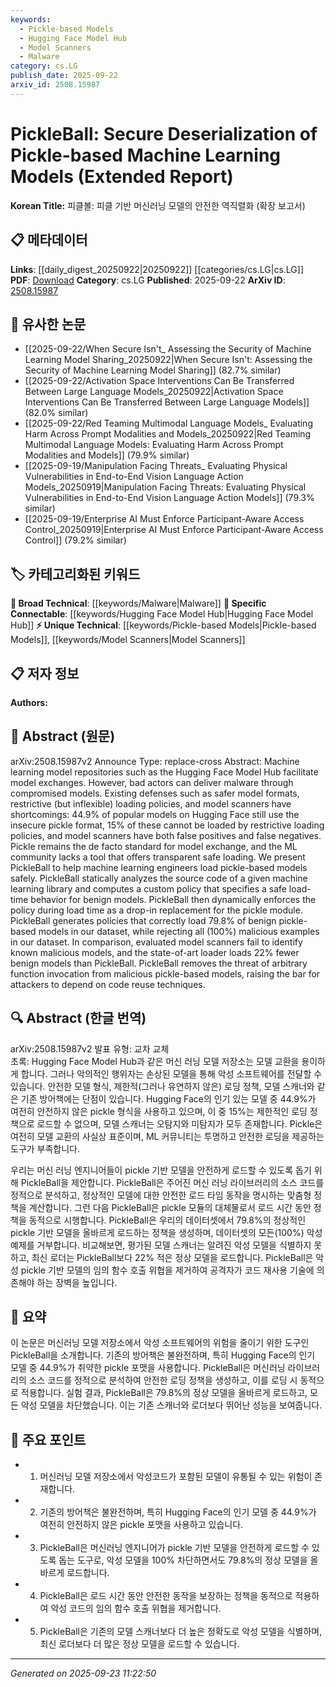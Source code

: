 ```yaml
---
keywords:
  - Pickle-based Models
  - Hugging Face Model Hub
  - Model Scanners
  - Malware
category: cs.LG
publish_date: 2025-09-22
arxiv_id: 2508.15987
---
```


<!-- KEYWORD_LINKING_METADATA:
{
  "processed_timestamp": "2025-09-23T11:22:50.915683",
  "vocabulary_version": "1.0",
  "selected_keywords": [
    "Pickle-based Models",
    "Hugging Face Model Hub",
    "Model Scanners",
    "Malware"
  ],
  "rejected_keywords": [],
  "similarity_scores": {
    "Pickle-based Models": 0.78,
    "Hugging Face Model Hub": 0.85,
    "Model Scanners": 0.8,
    "Malware": 0.7
  },
  "extraction_method": "AI_prompt_based",
  "budget_applied": true,
  "candidates_json": {
    "candidates": [
      {
        "surface": "Pickle-based Machine Learning Models",
        "canonical": "Pickle-based Models",
        "aliases": [
          "Pickle Models",
          "Pickle ML Models"
        ],
        "category": "unique_technical",
        "rationale": "This term is central to the paper's focus on secure deserialization and is unique to the context of model security.",
        "novelty_score": 0.75,
        "connectivity_score": 0.65,
        "specificity_score": 0.85,
        "link_intent_score": 0.78
      },
      {
        "surface": "Hugging Face Model Hub",
        "canonical": "Hugging Face Model Hub",
        "aliases": [
          "HF Model Hub",
          "Hugging Face Hub"
        ],
        "category": "specific_connectable",
        "rationale": "The Hugging Face Model Hub is a key platform for model exchange, making it relevant for linking to discussions on model repositories.",
        "novelty_score": 0.6,
        "connectivity_score": 0.8,
        "specificity_score": 0.7,
        "link_intent_score": 0.85
      },
      {
        "surface": "Model Scanners",
        "canonical": "Model Scanners",
        "aliases": [
          "Model Security Scanners"
        ],
        "category": "unique_technical",
        "rationale": "Model scanners are crucial for detecting malicious models, directly relating to the paper's security theme.",
        "novelty_score": 0.65,
        "connectivity_score": 0.7,
        "specificity_score": 0.75,
        "link_intent_score": 0.8
      },
      {
        "surface": "Malware",
        "canonical": "Malware",
        "aliases": [
          "Malicious Software"
        ],
        "category": "broad_technical",
        "rationale": "Malware is a fundamental concept in cybersecurity, relevant to the paper's focus on model threats.",
        "novelty_score": 0.4,
        "connectivity_score": 0.85,
        "specificity_score": 0.6,
        "link_intent_score": 0.7
      }
    ],
    "ban_list_suggestions": [
      "method",
      "experiment",
      "performance"
    ]
  },
  "decisions": [
    {
      "candidate_surface": "Pickle-based Machine Learning Models",
      "resolved_canonical": "Pickle-based Models",
      "decision": "linked",
      "scores": {
        "novelty": 0.75,
        "connectivity": 0.65,
        "specificity": 0.85,
        "link_intent": 0.78
      }
    },
    {
      "candidate_surface": "Hugging Face Model Hub",
      "resolved_canonical": "Hugging Face Model Hub",
      "decision": "linked",
      "scores": {
        "novelty": 0.6,
        "connectivity": 0.8,
        "specificity": 0.7,
        "link_intent": 0.85
      }
    },
    {
      "candidate_surface": "Model Scanners",
      "resolved_canonical": "Model Scanners",
      "decision": "linked",
      "scores": {
        "novelty": 0.65,
        "connectivity": 0.7,
        "specificity": 0.75,
        "link_intent": 0.8
      }
    },
    {
      "candidate_surface": "Malware",
      "resolved_canonical": "Malware",
      "decision": "linked",
      "scores": {
        "novelty": 0.4,
        "connectivity": 0.85,
        "specificity": 0.6,
        "link_intent": 0.7
      }
    }
  ]
}
-->

# PickleBall: Secure Deserialization of Pickle-based Machine Learning Models (Extended Report)

**Korean Title:** 피클볼: 피클 기반 머신러닝 모델의 안전한 역직렬화 (확장 보고서)

## 📋 메타데이터

**Links**: [[daily_digest_20250922|20250922]] [[categories/cs.LG|cs.LG]]
**PDF**: [Download](https://arxiv.org/pdf/2508.15987.pdf)
**Category**: cs.LG
**Published**: 2025-09-22
**ArXiv ID**: [2508.15987](https://arxiv.org/abs/2508.15987)

## 🔗 유사한 논문
- [[2025-09-22/When Secure Isn't_ Assessing the Security of Machine Learning Model Sharing_20250922|When Secure Isn't: Assessing the Security of Machine Learning Model Sharing]] (82.7% similar)
- [[2025-09-22/Activation Space Interventions Can Be Transferred Between Large Language Models_20250922|Activation Space Interventions Can Be Transferred Between Large Language Models]] (82.0% similar)
- [[2025-09-22/Red Teaming Multimodal Language Models_ Evaluating Harm Across Prompt Modalities and Models_20250922|Red Teaming Multimodal Language Models: Evaluating Harm Across Prompt Modalities and Models]] (79.9% similar)
- [[2025-09-19/Manipulation Facing Threats_ Evaluating Physical Vulnerabilities in End-to-End Vision Language Action Models_20250919|Manipulation Facing Threats: Evaluating Physical Vulnerabilities in End-to-End Vision Language Action Models]] (79.3% similar)
- [[2025-09-19/Enterprise AI Must Enforce Participant-Aware Access Control_20250919|Enterprise AI Must Enforce Participant-Aware Access Control]] (79.2% similar)

## 🏷️ 카테고리화된 키워드
**🧠 Broad Technical**: [[keywords/Malware|Malware]]
**🔗 Specific Connectable**: [[keywords/Hugging Face Model Hub|Hugging Face Model Hub]]
**⚡ Unique Technical**: [[keywords/Pickle-based Models|Pickle-based Models]], [[keywords/Model Scanners|Model Scanners]]

## 📋 저자 정보

**Authors:** 

## 📄 Abstract (원문)

arXiv:2508.15987v2 Announce Type: replace-cross 
Abstract: Machine learning model repositories such as the Hugging Face Model Hub facilitate model exchanges. However, bad actors can deliver malware through compromised models. Existing defenses such as safer model formats, restrictive (but inflexible) loading policies, and model scanners have shortcomings: 44.9% of popular models on Hugging Face still use the insecure pickle format, 15% of these cannot be loaded by restrictive loading policies, and model scanners have both false positives and false negatives. Pickle remains the de facto standard for model exchange, and the ML community lacks a tool that offers transparent safe loading.
  We present PickleBall to help machine learning engineers load pickle-based models safely. PickleBall statically analyzes the source code of a given machine learning library and computes a custom policy that specifies a safe load-time behavior for benign models. PickleBall then dynamically enforces the policy during load time as a drop-in replacement for the pickle module. PickleBall generates policies that correctly load 79.8% of benign pickle-based models in our dataset, while rejecting all (100%) malicious examples in our dataset. In comparison, evaluated model scanners fail to identify known malicious models, and the state-of-art loader loads 22% fewer benign models than PickleBall. PickleBall removes the threat of arbitrary function invocation from malicious pickle-based models, raising the bar for attackers to depend on code reuse techniques.

## 🔍 Abstract (한글 번역)

arXiv:2508.15987v2 발표 유형: 교차 교체  
초록: Hugging Face Model Hub과 같은 머신 러닝 모델 저장소는 모델 교환을 용이하게 합니다. 그러나 악의적인 행위자는 손상된 모델을 통해 악성 소프트웨어를 전달할 수 있습니다. 안전한 모델 형식, 제한적(그러나 유연하지 않은) 로딩 정책, 모델 스캐너와 같은 기존 방어책에는 단점이 있습니다. Hugging Face의 인기 있는 모델 중 44.9%가 여전히 안전하지 않은 pickle 형식을 사용하고 있으며, 이 중 15%는 제한적인 로딩 정책으로 로드할 수 없으며, 모델 스캐너는 오탐지와 미탐지가 모두 존재합니다. Pickle은 여전히 모델 교환의 사실상 표준이며, ML 커뮤니티는 투명하고 안전한 로딩을 제공하는 도구가 부족합니다.

우리는 머신 러닝 엔지니어들이 pickle 기반 모델을 안전하게 로드할 수 있도록 돕기 위해 PickleBall을 제안합니다. PickleBall은 주어진 머신 러닝 라이브러리의 소스 코드를 정적으로 분석하고, 정상적인 모델에 대한 안전한 로드 타임 동작을 명시하는 맞춤형 정책을 계산합니다. 그런 다음 PickleBall은 pickle 모듈의 대체물로서 로드 시간 동안 정책을 동적으로 시행합니다. PickleBall은 우리의 데이터셋에서 79.8%의 정상적인 pickle 기반 모델을 올바르게 로드하는 정책을 생성하며, 데이터셋의 모든(100%) 악성 예제를 거부합니다. 비교해보면, 평가된 모델 스캐너는 알려진 악성 모델을 식별하지 못하고, 최신 로더는 PickleBall보다 22% 적은 정상 모델을 로드합니다. PickleBall은 악성 pickle 기반 모델의 임의 함수 호출 위협을 제거하여 공격자가 코드 재사용 기술에 의존해야 하는 장벽을 높입니다.

## 📝 요약

이 논문은 머신러닝 모델 저장소에서 악성 소프트웨어의 위험을 줄이기 위한 도구인 PickleBall을 소개합니다. 기존의 방어책은 불완전하며, 특히 Hugging Face의 인기 모델 중 44.9%가 취약한 pickle 포맷을 사용합니다. PickleBall은 머신러닝 라이브러리의 소스 코드를 정적으로 분석하여 안전한 로딩 정책을 생성하고, 이를 로딩 시 동적으로 적용합니다. 실험 결과, PickleBall은 79.8%의 정상 모델을 올바르게 로드하고, 모든 악성 모델을 차단했습니다. 이는 기존 스캐너와 로더보다 뛰어난 성능을 보여줍니다.

## 🎯 주요 포인트

- 1. 머신러닝 모델 저장소에서 악성코드가 포함된 모델이 유통될 수 있는 위험이 존재합니다.
- 2. 기존의 방어책은 불완전하며, 특히 Hugging Face의 인기 모델 중 44.9%가 여전히 안전하지 않은 pickle 포맷을 사용하고 있습니다.
- 3. PickleBall은 머신러닝 엔지니어가 pickle 기반 모델을 안전하게 로드할 수 있도록 돕는 도구로, 악성 모델을 100% 차단하면서도 79.8%의 정상 모델을 올바르게 로드합니다.
- 4. PickleBall은 로드 시간 동안 안전한 동작을 보장하는 정책을 동적으로 적용하여 악성 코드의 임의 함수 호출 위협을 제거합니다.
- 5. PickleBall은 기존의 모델 스캐너보다 더 높은 정확도로 악성 모델을 식별하며, 최신 로더보다 더 많은 정상 모델을 로드할 수 있습니다.


---

*Generated on 2025-09-23 11:22:50*